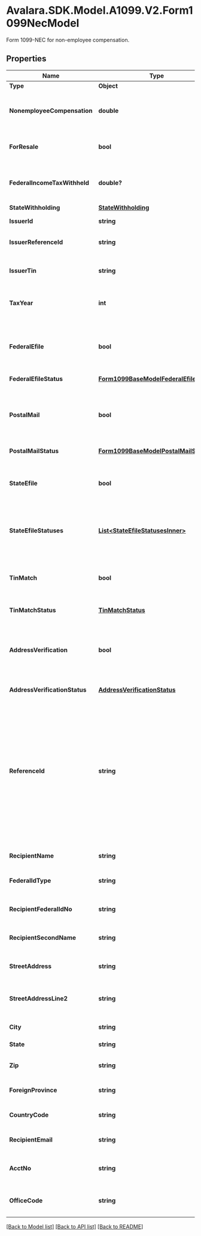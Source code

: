 # Avalara.SDK.Model.A1099.V2.Form1099NecModel
Form 1099-NEC for non-employee compensation.

## Properties

Name | Type | Description | Notes
------------ | ------------- | ------------- | -------------
**Type** | **Object** |  | [optional] 
**NonemployeeCompensation** | **double** | The non-employee compensation reported in box 1. | [optional] 
**ForResale** | **bool** | Indicates if the amount was for resale purposes. | [optional] 
**FederalIncomeTaxWithheld** | **double?** | The amount of federal income tax withheld, if any. | [optional] 
**StateWithholding** | [**StateWithholding**](StateWithholding.md) |  | [optional] 
**IssuerId** | **string** | The ID of the issuer. | 
**IssuerReferenceId** | **string** | Unique reference ID of the issuer | [optional] 
**IssuerTin** | **string** | The Taxpayer Identification Number of the issuer. | [optional] 
**TaxYear** | **int** | The tax year for the form in the format CCYY | [optional] 
**FederalEfile** | **bool** | When upserting, this declares whether or not to federal e-file this form. | [optional] 
**FederalEfileStatus** | [**Form1099BaseModelFederalEfileStatus**](Form1099BaseModelFederalEfileStatus.md) |  | [optional] 
**PostalMail** | **bool** | When upserting, this declares whether or not to postal mail this form to the recipient. | [optional] 
**PostalMailStatus** | [**Form1099BaseModelPostalMailStatus**](Form1099BaseModelPostalMailStatus.md) |  | [optional] 
**StateEfile** | **bool** | When upserting, this declares whether or not to state e-file this form. | [optional] 
**StateEfileStatuses** | [**List&lt;StateEfileStatusesInner&gt;**](StateEfileStatusesInner.md) | The status of state e-filing. ONLY USED ON RESPONSES. | [optional] 
**TinMatch** | **bool** | When upserting this declares whether or not to TIN match this form. | [optional] 
**TinMatchStatus** | [**TinMatchStatus**](TinMatchStatus.md) |  | [optional] 
**AddressVerification** | **bool** | When upserting, this declares whether or not to perform address verification for this form. | [optional] 
**AddressVerificationStatus** | [**AddressVerificationStatus**](AddressVerificationStatus.md) |  | [optional] 
**ReferenceId** | **string** | Optional identifier for your reference, never shown to any agency or recipient.  We will also prefix download filenames with this value, if present.  Can only include letters, numbers, dashes, underscores and spaces. | 
**RecipientName** | **string** | Legal name of the recipient | 
**FederalIdType** | **string** | The type of federal ID provided by the recipient. | [optional] 
**RecipientFederalIdNo** | **string** | The federal ID number of the recipient. | 
**RecipientSecondName** | **string** | The second name of the recipient, if applicable. | [optional] 
**StreetAddress** | **string** | The street address of the recipient. | [optional] 
**StreetAddressLine2** | **string** | The second line of the street address, if applicable. | [optional] 
**City** | **string** | The city of the recipient. | [optional] 
**State** | **string** | The state of the recipient. | 
**Zip** | **string** | The ZIP code of the recipient. | 
**ForeignProvince** | **string** | The foreign province, if applicable. | [optional] 
**CountryCode** | **string** | The country code of the recipient. | 
**RecipientEmail** | **string** | The email address of the recipient. | [optional] 
**AcctNo** | **string** | The account number associated with the form. | [optional] 
**OfficeCode** | **string** | The office code associated with the form. | [optional] 

[[Back to Model list]](../../../README.md#documentation-for-models) [[Back to API list]](../../../README.md#documentation-for-api-endpoints) [[Back to README]](../../../README.md)

